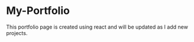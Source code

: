 # My-Portfolio

This portfolio page is created using react and will be updated as I add new projects.
